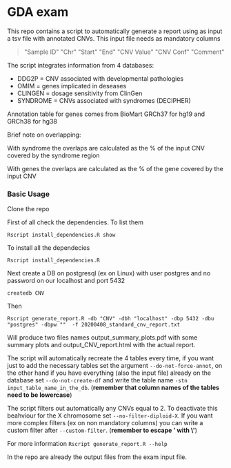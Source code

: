 # GDA exam

This repo contains a script to automatically generate a report using as input a tsv file with annotated CNVs.
This input file needs as mandatory columns 
> "Sample ID" "Chr" "Start" "End" "CNV Value" "CNV Conf" "Comment"  

The script integrates information from 4 databases:
* DDG2P = CNV associated with developmental pathologies
* OMIM = genes implicated in deseases 
* CLINGEN = dosage sensitivity from ClinGen
* SYNDROME = CNVs associated with syndromes (DECIPHER)

Annotation table for genes comes from BioMart GRCh37 for hg19 and GRCh38 for hg38

Brief note on overlapping:

With syndrome the overlaps are calculated as the % of the input CNV covered by the syndrome region

With genes the overlaps are calculated as the % of the gene covered by the input CNV

### Basic Usage

Clone the repo

First of all check the dependencies. 
To list them

`Rscript install_dependencies.R show `

To install all the dependecies

`Rscript install_dependencies.R`

Next create a DB on postgresql (ex on Linux) with user postgres and no password on our localhost and port 5432

`createdb CNV`

Then

`Rscript generate_report.R -db "CNV" -dbh "localhost" -dbp 5432 -dbu "postgres" -dbpw ""  -f 20200408_standard_cnv_report.txt`

Will produce two files names output_summary_plots.pdf with some summary plots and output_CNV_report.html with the actual report.

The script will automatically recreate the 4 tables every time, if you want just to add the necessary tables set the argument `--do-not-force-annot`, on the other hand if you have everything (also the input file) already on the database set `--do-not-create-df` and write the table name `-stn input_table_name_in_the_db`. (**remember that column names of the tables need to be lowercase**)

The script filters out automatically any CNVs equal to 2. To deactivate this beahviour for the X chromosome set `--no-filter-diploid-X`. If you want more complex filters (ex on non mandatory columns)  you can write a custom filter after `--custom-filter`. (**remember to escape ' with \\'**)

For more information
`Rscript generate_report.R --help`


In the repo are already the output files from the exam input file.
